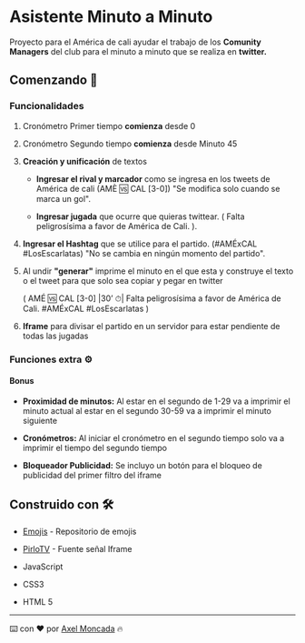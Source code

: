 
# Asistente Minuto a Minuto  

Proyecto para el América de cali ayudar el trabajo de los **Comunity Managers** del club para el minuto a minuto que se realiza en **twitter.**  

## Comenzando 🚀  

### Funcionalidades
1. Cronómetro Primer tiempo **comienza** desde 0
2. Cronómetro Segundo tiempo **comienza** desde Minuto 45
3. **Creación y unificación** de textos
	* **Ingresar el rival y marcador** como se ingresa en los tweets de América de cali
	(AMÈ 🆚 CAL [3-0]) "Se modifica solo cuando se marca un gol".  

	* **Ingresar jugada** que ocurre que quieras twittear.
( Falta peligrosísima a favor de América de Cali. ).

  

4. **Ingresar el Hashtag** que se utilice para el partido.
	(#AMÉxCAL #LosEscarlatas) "No se cambia en ningún momento del partido".

5. Al undir **"generar"** imprime el minuto en el que esta y construye el texto o el tweet para que solo sea copiar y pegar en twitter

	(
	AMÉ 🆚 CAL [3-0]
	|30’ ⏱| Falta peligrosísima a favor de América de Cali.
	#AMÉxCAL
	#LosEscarlatas
)
6. **Iframe** para divisar el partido en un servidor para estar pendiente de todas las jugadas
### Funciones extra ⚙️
#### Bonus
* **Proximidad de minutos:** Al estar en el segundo de 1-29 va a imprimir el minuto actual al estar en el segundo 30-59 va a imprimir el minuto siguiente 

* **Cronómetros:** Al iniciar el cronómetro en el segundo tiempo solo va a imprimir el tiempo del segundo tiempo 

* **Bloqueador Publicidad:** Se incluyo un botón para el bloqueo de publicidad del primer filtro del iframe

  
## Construido con 🛠️
*  [Emojis](https://emoji-button.js.org/) - Repositorio de emojis

*  [PirloTV](https://casadelfutbol.net/player/1/120) - Fuente señal Iframe

* JavaScript

* CSS3

* HTML 5
    
---

⌨️ con ❤️ por [Axel Moncada](https://github.com/AxelMoncada) 🔥